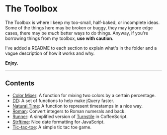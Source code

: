 # The Toolbox

The Toolbox is where I keep my too-small, half-baked, or incomplete ideas. Some of the things here may be broken or buggy, they may ignore edge cases, there may be _much_ better ways to do things. Anyway, if you're borrowing things from my toolbox, __use with caution__.

I've added a README to each section to explain what's in the folder and a vague description of how it works and why.

__Enjoy.__

--------------------------------------------------

## Contents

- [Color Mixer](tree/master/color-mixer): A function for mixing two colors by a certain percentage.
- [DD](tree/master/dd): A set of functions to help make jQuery faster.
- [Natural Time](tree/master/naturaltime): A function to represent timestamps in a nice way.
- [Roman](tree/master/roman): Convert integers to Roman numerals and back.
- [Runner](tree/master/runner): A simplified version of [Turnstile](https://github.com/calebrash/turnstile) in CoffeeScript.
- [Strftime](tree/master/strftime): Nice date formatting for JavaScript.
- [Tic-tac-toe](tree/master/tic-tac-toe): A simple tic tac toe game.
